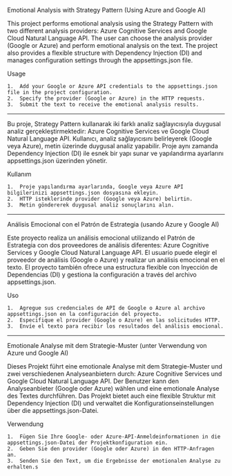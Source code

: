 
Emotional Analysis with Strategy Pattern (Using Azure and Google AI)

This project performs emotional analysis using the Strategy Pattern with two different analysis providers: Azure Cognitive Services and Google Cloud Natural Language API. The user can choose the analysis provider (Google or Azure) and perform emotional analysis on the text. The project also provides a flexible structure with Dependency Injection (DI) and manages configuration settings through the appsettings.json file.

Usage

	1.	Add your Google or Azure API credentials to the appsettings.json file in the project configuration.
	2.	Specify the provider (Google or Azure) in the HTTP requests.
	3.	Submit the text to receive the emotional analysis results.
 ----------------------------------------------------------------------------------------------------------------------------------------------------

Bu proje, Strategy Pattern kullanarak iki farklı analiz sağlayıcısıyla duygusal analiz gerçekleştirmektedir: Azure Cognitive Services ve Google Cloud Natural Language API. Kullanıcı, analiz sağlayıcısını belirleyerek (Google veya Azure), metin üzerinde duygusal analiz yapabilir. Proje aynı zamanda Dependency Injection (DI) ile esnek bir yapı sunar ve yapılandırma ayarlarını appsettings.json üzerinden yönetir.

Kullanım

	1.	Proje yapılandırma ayarlarında, Google veya Azure API bilgilerinizi appsettings.json dosyasına ekleyin.
	2.	HTTP isteklerinde provider (Google veya Azure) belirtin.
	3.	Metin göndererek duygusal analiz sonuçlarını alın.


 ----------------------------------------------------------------------------------------------------------------------------------------------------

Análisis Emocional con el Patrón de Estrategia (usando Azure y Google AI)

Este proyecto realiza un análisis emocional utilizando el Patrón de Estrategia con dos proveedores de análisis diferentes: Azure Cognitive Services y Google Cloud Natural Language API. El usuario puede elegir el proveedor de análisis (Google o Azure) y realizar un análisis emocional en el texto. El proyecto también ofrece una estructura flexible con Inyección de Dependencias (DI) y gestiona la configuración a través del archivo appsettings.json.

Uso

	1.	Agregue sus credenciales de API de Google o Azure al archivo appsettings.json en la configuración del proyecto.
	2.	Especifique el provider (Google o Azure) en las solicitudes HTTP.
	3.	Envíe el texto para recibir los resultados del análisis emocional.
 ----------------------------------------------------------------------------------------------------------------------------------------------------

Emotionale Analyse mit dem Strategie-Muster (unter Verwendung von Azure und Google AI)

Dieses Projekt führt eine emotionale Analyse mit dem Strategie-Muster und zwei verschiedenen Analyseanbietern durch: Azure Cognitive Services und Google Cloud Natural Language API. Der Benutzer kann den Analyseanbieter (Google oder Azure) wählen und eine emotionale Analyse des Textes durchführen. Das Projekt bietet auch eine flexible Struktur mit Dependency Injection (DI) und verwaltet die Konfigurationseinstellungen über die appsettings.json-Datei.

Verwendung

	1.	Fügen Sie Ihre Google- oder Azure-API-Anmeldeinformationen in die appsettings.json-Datei der Projektkonfiguration ein.
	2.	Geben Sie den provider (Google oder Azure) in den HTTP-Anfragen an.
	3.	Senden Sie den Text, um die Ergebnisse der emotionalen Analyse zu erhalten.s
